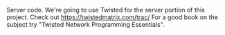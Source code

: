 Server code.
We're going to use Twisted for the server portion of this project.
Check out https://twistedmatrix.com/trac/
For a good book on the subject try "Twisted Network Programming Essentials".
